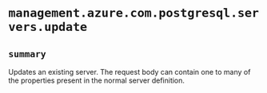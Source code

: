 # `management.azure.com.postgresql.servers.update`

## `summary`
Updates an existing server. The request body can contain one to many of the properties present in the normal server definition.


